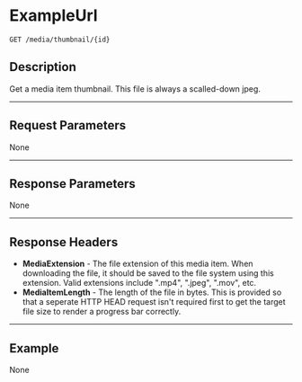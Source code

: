 # ExampleUrl

    GET /media/thumbnail/{id}

## Description

Get a media item thumbnail. This file is always a scalled-down jpeg.

***

## Request Parameters

None

***

## Response Parameters

None

***

## Response Headers

- **MediaExtension** - The file extension of this media item. When downloading the file, it should be saved to the file system using this extension. Valid extensions include ".mp4", ".jpeg", ".mov", etc.
- **MediaItemLength** - The length of the file in bytes. This is provided so that a seperate HTTP HEAD request isn't required first to get the target file size to render a progress bar correctly.

***

## Example

None
